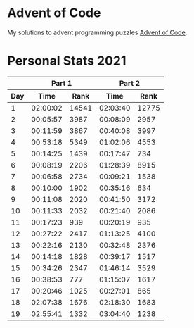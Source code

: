 # Advent of Code
My solutions to advent programming puzzles [Advent of Code](https://adventofcode.com/).

# Personal Stats 2021
<table>
  <thead>
    <tr>
      <th></th>
      <th colspan=2>Part 1</th>
      <th colspan=2>Part 2</th>
    </tr>
    <tr>
      <th>Day</th>
      <th>Time</th>
      <th>Rank</th>
      <th>Time</th>
      <th>Rank</th>
    </tr>
  </thead>
  <tbody>
    <tr>
      <td>1</td>
      <td>02:00:02</td>
      <td>14541</td>
      <td>02:03:40</td>
      <td>12775</td>
    </tr>
    <tr>
      <td>2</td>
      <td>00:05:57</td>
      <td>3987</td>
      <td>00:08:09</td>
      <td>2957</td>
    </tr>
    <tr>
      <td>3</td>
      <td>00:11:59</td>
      <td>3867</td>
      <td>00:40:08</td>
      <td>3997</td>
    </tr>
    <tr>
      <td>4</td>
      <td>00:53:18</td>
      <td>5349</td>
      <td>01:02:06</td>
      <td>4553</td>
    </tr>
    <tr>
      <td>5</td>
      <td>00:14:25</td>
      <td>1439</td>
      <td>00:17:47</td>
      <td>734</td>
    </tr>
    <tr>
      <td>6</td>
      <td>00:08:19</td>
      <td>2206</td>
      <td>01:28:39</td>
      <td>8915</td>
    </tr>
    <tr>
      <td>7</td>
      <td>00:06:58</td>
      <td>2734</td>
      <td>00:09:21</td>
      <td>1538</td>
    </tr>
    <tr>
      <td>8</td>
      <td>00:10:00</td>
      <td>1902</td>
      <td>00:35:16</td>
      <td>634</td>
    </tr>
    <tr>
      <td>9</td>
      <td>00:11:08</td>
      <td>2020</td>
      <td>00:41:50</td>
      <td>3172</td>
    </tr>
    <tr>
      <td>10</td>
      <td>00:11:33</td>
      <td>2032</td>
      <td>00:21:40</td>
      <td>2086</td>
    </tr>
    <tr>
      <td>11</td>
      <td>00:17:23</td>
      <td>939</td>
      <td>00:20:19</td>
      <td>935</td>
    </tr>
    <tr>
      <td>12</td>
      <td>00:27:22</td>
      <td>2417</td>
      <td>01:13:25</td>
      <td>4100</td>
    </tr>
    <tr>
      <td>13</td>
      <td>00:22:16</td>
      <td>2130</td>
      <td>00:32:48</td>
      <td>2376</td>
    </tr>
    <tr>
      <td>14</td>
      <td>00:14:18</td>
      <td>1828</td>
      <td>00:39:17</td>
      <td>1517</td>
    </tr>
    <tr>
      <td>15</td>
      <td>00:34:26</td>
      <td>2347</td>
      <td>01:46:14</td>
      <td>3529</td>
    </tr>
    <tr>
      <td>16</td>
      <td>00:38:53</td>
      <td>777</td>
      <td>01:15:07</td>
      <td>1617</td>
    </tr>
    <tr>
      <td>17</td>
      <td>00:20:46</td>
      <td>1025</td>
      <td>00:27:01</td>
      <td>865</td>
    </tr>
    <tr>
      <td>18</td>
      <td>02:07:38</td>
      <td>1676</td>
      <td>02:18:30</td>
      <td>1683</td>
    </tr>
    <tr>
      <td>19</td>
      <td>02:55:41</td>
      <td>1332</td>
      <td>03:04:40</td>
      <td>1238</td>
    </tr>
  </tbody>
</table>